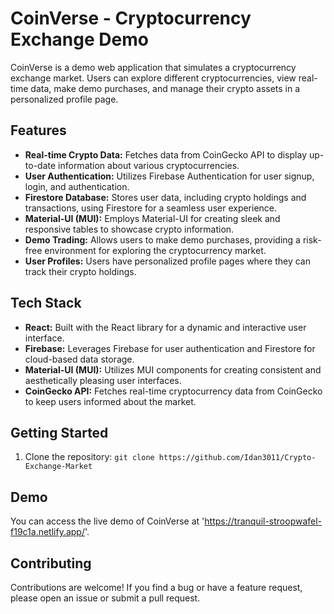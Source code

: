 # CoinVerse - Cryptocurrency Exchange Demo

CoinVerse is a demo web application that simulates a cryptocurrency exchange market. Users can explore different cryptocurrencies, view real-time data, make demo purchases, and manage their crypto assets in a personalized profile page.

## Features

- **Real-time Crypto Data:** Fetches data from CoinGecko API to display up-to-date information about various cryptocurrencies.
- **User Authentication:** Utilizes Firebase Authentication for user signup, login, and authentication.
- **Firestore Database:** Stores user data, including crypto holdings and transactions, using Firestore for a seamless user experience.
- **Material-UI (MUI):** Employs Material-UI for creating sleek and responsive tables to showcase crypto information.
- **Demo Trading:** Allows users to make demo purchases, providing a risk-free environment for exploring the cryptocurrency market.
- **User Profiles:** Users have personalized profile pages where they can track their crypto holdings.

## Tech Stack

- **React:** Built with the React library for a dynamic and interactive user interface.
- **Firebase:** Leverages Firebase for user authentication and Firestore for cloud-based data storage.
- **Material-UI (MUI):** Utilizes MUI components for creating consistent and aesthetically pleasing user interfaces.
- **CoinGecko API:** Fetches real-time cryptocurrency data from CoinGecko to keep users informed about the market.

## Getting Started

1. Clone the repository: `git clone https://github.com/Idan3011/Crypto-Exchange-Market`





## Demo

You can access the live demo of CoinVerse at 'https://tranquil-stroopwafel-f19c1a.netlify.app/'.

## Contributing

Contributions are welcome! If you find a bug or have a feature request, please open an issue or submit a pull request.
